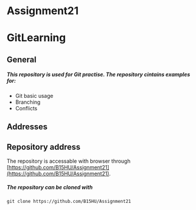 # Assignment21
# GitLearning
## General
##### This repository is used for Git practise. The repository cintains examples for:

* Git basic usage
* Branching
* Conflicts

## Addresses

## Repository address

The repository is accessable with browser through  [https://github.com/B15HU/Assignment21](https://github.com/B15HU/Assignment21).

##### The repository can be cloned with

```
git clone https://github.com/B15HU/Assignment21
```

